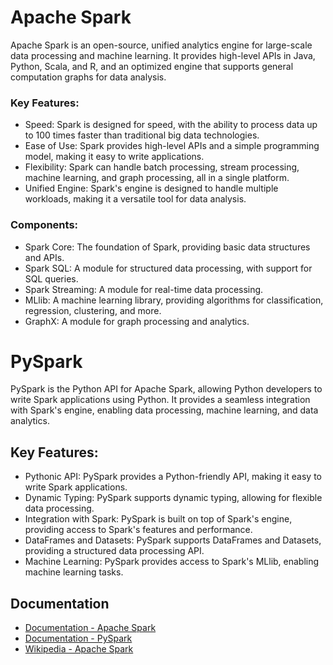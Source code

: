 # Apache Spark

Apache Spark is an open-source, unified analytics engine for large-scale data processing and machine learning. It provides high-level APIs in Java, Python, Scala, and R, and an optimized engine that supports general computation graphs for data analysis.

### Key Features:
- Speed: Spark is designed for speed, with the ability to process data up to 100 times faster than traditional big data technologies.
- Ease of Use: Spark provides high-level APIs and a simple programming model, making it easy to write applications.
- Flexibility: Spark can handle batch processing, stream processing, machine learning, and graph processing, all in a single platform.
- Unified Engine: Spark's engine is designed to handle multiple workloads, making it a versatile tool for data analysis.

### Components:
- Spark Core: The foundation of Spark, providing basic data structures and APIs.
- Spark SQL: A module for structured data processing, with support for SQL queries.
- Spark Streaming: A module for real-time data processing.
- MLlib: A machine learning library, providing algorithms for classification, regression, clustering, and more.
- GraphX: A module for graph processing and analytics.

# PySpark

PySpark is the Python API for Apache Spark, allowing Python developers to write Spark applications using Python. It provides a seamless integration with Spark's engine, enabling data processing, machine learning, and data analytics.

## Key Features:
- Pythonic API: PySpark provides a Python-friendly API, making it easy to write Spark applications.
- Dynamic Typing: PySpark supports dynamic typing, allowing for flexible data processing.
- Integration with Spark: PySpark is built on top of Spark's engine, providing access to Spark's features and performance.
- DataFrames and Datasets: PySpark supports DataFrames and Datasets, providing a structured data processing API.
- Machine Learning: PySpark provides access to Spark's MLlib, enabling machine learning tasks.

## Documentation
- [Documentation - Apache Spark](https://spark.apache.org/docs/latest/)
- [Documentation - PySpark](https://spark.apache.org/docs/latest/api/python/index.html)
- [Wikipedia - Apache Spark](https://en.wikipedia.org/wiki/Apache_Spark)
